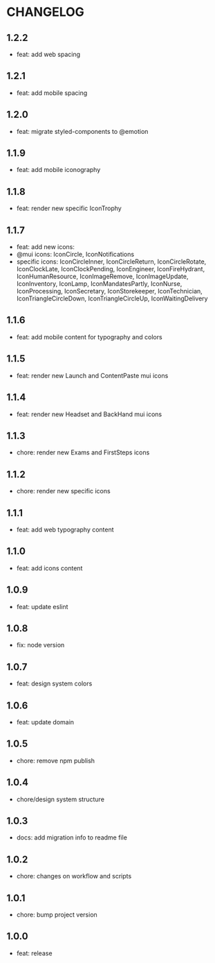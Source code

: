 # CHANGELOG

## 1.2.2

- feat: add web spacing

## 1.2.1

- feat: add mobile spacing

## 1.2.0

- feat: migrate styled-components to @emotion

## 1.1.9

- feat: add mobile iconography

## 1.1.8

- feat: render new specific IconTrophy

## 1.1.7

- feat: add new icons:
- @mui icons: IconCircle, IconNotifications
- specific icons: IconCircleInner, IconCircleReturn, IconCircleRotate, IconClockLate, IconClockPending, IconEngineer, IconFireHydrant, IconHumanResource, IconImageRemove, IconImageUpdate, IconInventory, IconLamp, IconMandatesPartly, IconNurse, IconProcessing, IconSecretary, IconStorekeeper, IconTechnician, IconTriangleCircleDown, IconTriangleCircleUp, IconWaitingDelivery

## 1.1.6

- feat: add mobile content for typography and colors

## 1.1.5

- feat: render new Launch and ContentPaste mui icons

## 1.1.4

- feat: render new Headset and BackHand mui icons

## 1.1.3

- chore: render new Exams and FirstSteps icons

## 1.1.2

- chore: render new specific icons

## 1.1.1

- feat: add web typography content

## 1.1.0

- feat: add icons content

## 1.0.9

- feat: update eslint

## 1.0.8

- fix: node version

## 1.0.7

- feat: design system colors

## 1.0.6

- feat: update domain

## 1.0.5

- chore: remove npm publish

## 1.0.4

- chore/design system structure

## 1.0.3

- docs: add migration info to readme file

## 1.0.2

- chore: changes on workflow and scripts

## 1.0.1

- chore: bump project version

## 1.0.0

- feat: release
